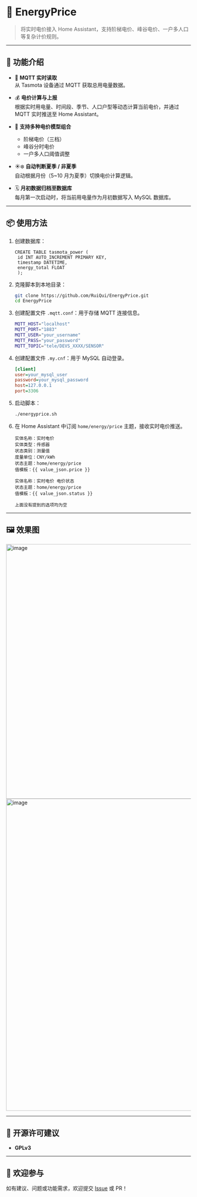 # 🔌 EnergyPrice

> 将实时电价接入 Home Assistant，支持阶梯电价、峰谷电价、一户多人口等复杂计价规则。

---

## 🚀 功能介绍

- 📡 **MQTT 实时读取**  
  从 Tasmota 设备通过 MQTT 获取总用电量数据。

- 💰 **电价计算与上报**  
  根据实时用电量、时间段、季节、人口户型等动态计算当前电价，并通过 MQTT 实时推送至 Home Assistant。

- 🧮 **支持多种电价模型组合**  
  - 阶梯电价（三档）
  - 峰谷分时电价
  - 一户多人口阈值调整

- ☀️❄️ **自动判断夏季 / 非夏季**  
  自动根据月份（5~10 月为夏季）切换电价计算逻辑。

- 🗓️ **月初数据归档至数据库**  
  每月第一次启动时，将当前用电量作为月初数据写入 MySQL 数据库。

---

## 📦 使用方法

1. 创建数据库：
   ```
   CREATE TABLE tasmota_power (
    id INT AUTO_INCREMENT PRIMARY KEY,
    timestamp DATETIME,
    energy_total FLOAT
    );
   ```
2. 克隆脚本到本地目录：

   ```bash
   git clone https://github.com/RuiQui/EnergyPrice.git
   cd EnergyPrice
   ```

3. 创建配置文件 `.mqtt.conf`：用于存储 MQTT 连接信息。

   ```bash
   MQTT_HOST="localhost"
   MQTT_PORT="1883"
   MQTT_USER="your_username"
   MQTT_PASS="your_password"
   MQTT_TOPIC="tele/DEVS_XXXX/SENSOR"
   ```

4. 创建配置文件 `.my.cnf`：用于 MySQL 自动登录。

   ```ini
   [client]
   user=your_mysql_user
   password=your_mysql_password
   host=127.0.0.1
   port=3306
   ```

5. 启动脚本：

   ```bash
   ./energyprice.sh
   ```

6. 在 Home Assistant 中订阅 `home/energy/price` 主题，接收实时电价推送。
   ```
   实体名称：实时电价
   实体类型：传感器
   状态类别：测量值
   度量单位：CNY/kWh
   状态主题：home/energy/price
   值模板：{{ value_json.price }}

   实体名称：实时电价 电价状态
   状态主题：home/energy/price
   值模板：{{ value_json.status }}

   上面没有提到的选项均为空
   ```

---

## 🖼️ 效果图

<img width="1027" height="692" alt="image" src="https://github.com/user-attachments/assets/7c190260-b9dd-4360-861b-382c4b0141aa" />
<img width="1277" height="848" alt="image" src="https://github.com/user-attachments/assets/5db61ef0-b053-43e3-b8cc-e5081356010f" />


---

## 📄 开源许可建议


* **GPLv3**


---

## 🙌 欢迎参与

如有建议、问题或功能需求，欢迎提交 [Issue](https://github.com/RuiQui/EnergyPrice/issues) 或 PR！

